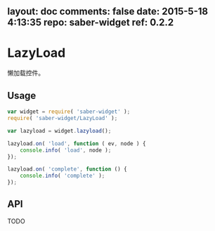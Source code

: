 layout: doc
comments: false
date: 2015-5-18 4:13:35
repo: saber-widget
ref: 0.2.2
---

# LazyLoad

懒加载控件。


## Usage

``` javascript
var widget = require( 'saber-widget' );
require( 'saber-widget/LazyLoad' );

var lazyload = widget.lazyload();

lazyload.on( 'load', function ( ev, node ) {
    console.info( 'load', node );
});

lazyload.on( 'complete', function () {
    console.info( 'complete' );
});
```

## API

TODO

